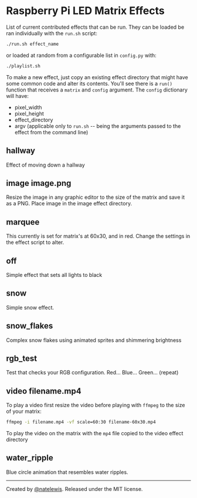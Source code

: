 
# Raspberry Pi LED Matrix Effects

List of current contributed effects that can be run.  They can be loaded be ran individually with the `run.sh` script:

```bash
./run.sh effect_name
```

or loaded at random from a configurable list in `config.py` with:

```bash
./playlist.sh
```

To make a new effect, just copy an existing effect directory that might have some common code and alter its contents.  You'll see there is a `run()` function that receives a `matrix` and `config` argument.  The `config` dictionary will have:

* pixel_width
* pixel_height
* effect_directory
* argv (applicable only to `run.sh` -- being the arguments passed to the effect from the command line)

## hallway

Effect of moving down a hallway

## image image.png

Resize the image in any graphic editor to the size of the matrix and save it as a PNG.  Place image in the image effect directory.

## marquee

This currently is set for matrix's at 60x30, and in red.  Change the settings in the effect script to alter.

## off

Simple effect that sets all lights to black

## snow

Simple snow effect.

## snow_flakes

Complex snow flakes using animated sprites and shimmering brightness

## rgb_test

Test that checks your RGB configuration.  Red... Blue... Green... (repeat)

## video filename.mp4

To play a video first resize the video before playing with `ffmpeg` to the size of your matrix:

```bash
ffmpeg -i filename.mp4 -vf scale=60:30 filename-60x30.mp4
```

To play the video on the matrix with the `mp4` file copied to the video effect directory

## water_ripple

Blue circle animation that resembles water ripples.

---

Created by [@natelewis](https://github.com/natelewis). Released under the MIT license.
